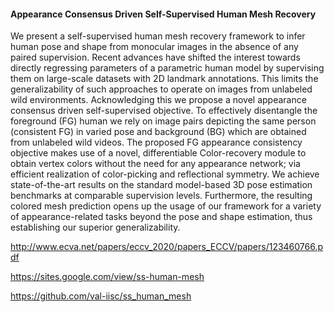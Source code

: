 #### Appearance Consensus Driven Self-Supervised Human Mesh Recovery

We present a self-supervised human mesh recovery framework
to infer human pose and shape from monocular images in the absence of
any paired supervision. Recent advances have shifted the interest towards
directly regressing parameters of a parametric human model by supervising them on large-scale datasets with 2D landmark annotations. This
limits the generalizability of such approaches to operate on images from
unlabeled wild environments. Acknowledging this we propose a novel
appearance consensus driven self-supervised objective. To effectively disentangle the foreground (FG) human we rely on image pairs depicting the
same person (consistent FG) in varied pose and background (BG) which
are obtained from unlabeled wild videos. The proposed FG appearance
consistency objective makes use of a novel, differentiable Color-recovery
module to obtain vertex colors without the need for any appearance network; via efficient realization of color-picking and reflectional symmetry.
We achieve state-of-the-art results on the standard model-based 3D pose
estimation benchmarks at comparable supervision levels. Furthermore,
the resulting colored mesh prediction opens up the usage of our framework for a variety of appearance-related tasks beyond the pose and shape
estimation, thus establishing our superior generalizability.


http://www.ecva.net/papers/eccv_2020/papers_ECCV/papers/123460766.pdf

https://sites.google.com/view/ss-human-mesh

https://github.com/val-iisc/ss_human_mesh
